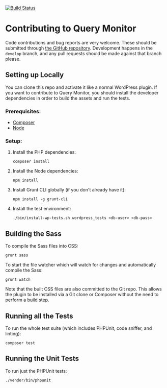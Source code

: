 [![Build Status](https://img.shields.io/travis/johnbillion/query-monitor/master.svg?style=flat-square)](https://travis-ci.org/johnbillion/query-monitor)

# Contributing to Query Monitor

Code contributions and bug reports are very welcome. These should be submitted through [the GitHub repository](https://github.com/johnbillion/query-monitor). Development happens in the `develop` branch, and any pull requests should be made against that branch please.

## Setting up Locally

You can clone this repo and activate it like a normal WordPress plugin. If you want to contribute to Query Monitor, you should install the developer dependencies in order to build the assets and run the tests.

### Prerequisites:

* [Composer](https://getcomposer.org/)
* [Node](https://nodejs.org/)

### Setup:

1. Install the PHP dependencies:

	   composer install

2. Install the Node dependencies:

       npm install

3. Install Grunt CLI globally (if you don't already have it):

       npm install -g grunt-cli

4. Install the test environment:

       ./bin/install-wp-tests.sh wordpress_tests <db-user> <db-pass>

## Building the Sass

To compile the Sass files into CSS:

	grunt sass

To start the file watcher which will watch for changes and automatically compile the Sass:

	grunt watch

Note that the built CSS files are also committed to the Git repo. This allows the plugin to be installed via a Git clone or Composer without the need to perform a build step.

## Running all the Tests

To run the whole test suite (which includes PHPUnit, code sniffer, and linting):

	composer test

## Running the Unit Tests

To run just the PHPUnit tests:

	./vendor/bin/phpunit
